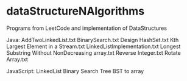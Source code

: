 # dataStructureNAlgorithms

Programs from LeetCode and implementation of DataStructures

Java:
 	AddTwoLinkedList.txt 
	BinarySearch.txt 
	Design HashSet.txt 
	Kth Largest Element in a Stream.txt
	LinkedListImplementation.txt
	Longest Substring Without
	NonDecreasing array.txt
	Reverse Integer.txt
	Rotate Array.txt
  
  
  JavaScript:
  LinkedList
  Binary Search Tree
  BST to array